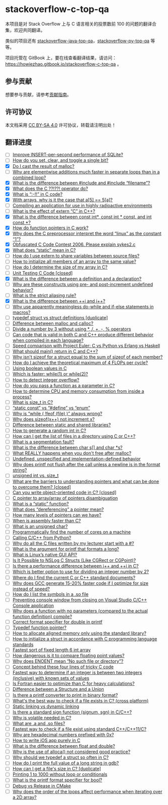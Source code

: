 # stackoverflow-c-top-qa

本项目是对 Stack Overflow 上与 C 语言相关的投票数前 100 的问题的翻译合集，欢迎共同翻译。

类似的项目还有 [stackoverflow-java-top-qa](https://github.com/giantray/stackoverflow-java-top-qa)，[stackoverflow-py-top-qa](https://github.com/wklken/stackoverflow-py-top-qa) 等等。

项目托管在 GitBook 上，要在线查看翻译结果，请访问：https://howiezhao.gitbook.io/stackoverflow-c-top-qa 。

## 参与贡献
想要参与贡献，请参考[贡献指南](CONTRIBUTING.md)。

## 许可协议
本文档采用 [CC BY-SA 4.0](LICENSE.md) 许可协议，转载请注明出处！

## 翻译进度
- [ ] [Improve INSERT-per-second performance of SQLite?](https://stackoverflow.com/questions/1711631/improve-insert-per-second-performance-of-sqlite)
- [ ] [How do you set, clear, and toggle a single bit?](https://stackoverflow.com/questions/47981/how-do-you-set-clear-and-toggle-a-single-bit)
- [x] [Do I cast the result of malloc?](https://stackoverflow.com/questions/605845/do-i-cast-the-result-of-malloc)
- [ ] [Why are elementwise additions much faster in separate loops than in a combined loop?](https://stackoverflow.com/questions/8547778/why-are-elementwise-additions-much-faster-in-separate-loops-than-in-a-combined-l)
- [x] [What is the difference between #include <filename> and #include “filename”?](https://stackoverflow.com/questions/21593/what-is-the-difference-between-include-filename-and-include-filename)
- [x] [What does the C ??!??! operator do?](https://stackoverflow.com/questions/7825055/what-does-the-c-operator-do)
- [x] [What is “:-!!” in C code?](https://stackoverflow.com/questions/9229601/what-is-in-c-code)
- [x] [With arrays, why is it the case that a[5] == 5[a]?](https://stackoverflow.com/questions/381542/with-arrays-why-is-it-the-case-that-a5-5a)
- [ ] [Compiling an application for use in highly radioactive environments](https://stackoverflow.com/questions/36827659/compiling-an-application-for-use-in-highly-radioactive-environments)
- [ ] [What is the effect of extern “C” in C++?](https://stackoverflow.com/questions/1041866/what-is-the-effect-of-extern-c-in-c)
- [x] [What is the difference between const int*, const int * const, and int const *?](https://stackoverflow.com/questions/1143262/what-is-the-difference-between-const-int-const-int-const-and-int-const)
- [x] [How do function pointers in C work?](https://stackoverflow.com/questions/840501/how-do-function-pointers-in-c-work)
- [x] [Why does the C preprocessor interpret the word “linux” as the constant “1”?](https://stackoverflow.com/questions/19210935/why-does-the-c-preprocessor-interpret-the-word-linux-as-the-constant-1)
- [x] [Obfuscated C Code Contest 2006. Please explain sykes2.c](https://stackoverflow.com/questions/15393441/obfuscated-c-code-contest-2006-please-explain-sykes2-c)
- [x] [What does “static” mean in C?](https://stackoverflow.com/questions/572547/what-does-static-mean-in-c)
- [ ] [How do I use extern to share variables between source files?](https://stackoverflow.com/questions/1433204/how-do-i-use-extern-to-share-variables-between-source-files)
- [ ] [How to initialize all members of an array to the same value?](https://stackoverflow.com/questions/201101/how-to-initialize-all-members-of-an-array-to-the-same-value)
- [ ] [How do I determine the size of my array in C?](https://stackoverflow.com/questions/37538/how-do-i-determine-the-size-of-my-array-in-c)
- [ ] [Unit Testing C Code [closed]](https://stackoverflow.com/questions/65820/unit-testing-c-code)
- [x] [What is the difference between a definition and a declaration?](https://stackoverflow.com/questions/1410563/what-is-the-difference-between-a-definition-and-a-declaration)
- [ ] [Why are these constructs using pre- and post-increment undefined behavior?](https://stackoverflow.com/questions/949433/why-are-these-constructs-using-pre-and-post-increment-undefined-behavior)
- [ ] [What is the strict aliasing rule?](https://stackoverflow.com/questions/98650/what-is-the-strict-aliasing-rule)
- [x] [What is the difference between ++i and i++?](https://stackoverflow.com/questions/24853/what-is-the-difference-between-i-and-i)
- [ ] [Why use apparently meaningless do-while and if-else statements in macros?](https://stackoverflow.com/questions/154136/why-use-apparently-meaningless-do-while-and-if-else-statements-in-macros)
- [ ] [typedef struct vs struct definitions [duplicate]](https://stackoverflow.com/questions/1675351/typedef-struct-vs-struct-definitions)
- [ ] [Difference between malloc and calloc?](https://stackoverflow.com/questions/1538420/difference-between-malloc-and-calloc)
- [ ] [Divide a number by 3 without using *, /, +, -, % operators](https://stackoverflow.com/questions/11694546/divide-a-number-by-3-without-using-operators)
- [ ] [Can code that is valid in both C and C++ produce different behavior when compiled in each language?](https://stackoverflow.com/questions/12887700/can-code-that-is-valid-in-both-c-and-c-produce-different-behavior-when-compile)
- [ ] [Speed comparison with Project Euler: C vs Python vs Erlang vs Haskell](https://stackoverflow.com/questions/6964392/speed-comparison-with-project-euler-c-vs-python-vs-erlang-vs-haskell)
- [ ] [What should main() return in C and C++?](https://stackoverflow.com/questions/204476/what-should-main-return-in-c-and-c)
- [ ] [Why isn't sizeof for a struct equal to the sum of sizeof of each member?](https://stackoverflow.com/questions/119123/why-isnt-sizeof-for-a-struct-equal-to-the-sum-of-sizeof-of-each-member)
- [ ] [How do I achieve the theoretical maximum of 4 FLOPs per cycle?](https://stackoverflow.com/questions/8389648/how-do-i-achieve-the-theoretical-maximum-of-4-flops-per-cycle)
- [ ] [Using boolean values in C](https://stackoverflow.com/questions/1921539/using-boolean-values-in-c)
- [ ] [Which is faster: while(1) or while(2)?](https://stackoverflow.com/questions/24848359/which-is-faster-while1-or-while2)
- [ ] [How to detect integer overflow?](https://stackoverflow.com/questions/199333/how-to-detect-integer-overflow)
- [ ] [How do you pass a function as a parameter in C?](https://stackoverflow.com/questions/9410/how-do-you-pass-a-function-as-a-parameter-in-c)
- [ ] [How to determine CPU and memory consumption from inside a process?](https://stackoverflow.com/questions/63166/how-to-determine-cpu-and-memory-consumption-from-inside-a-process)
- [ ] [What is size_t in C?](https://stackoverflow.com/questions/2550774/what-is-size-t-in-c)
- [ ] [“static const” vs “#define” vs “enum”](https://stackoverflow.com/questions/1674032/static-const-vs-define-vs-enum)
- [ ] [Why is “while ( !feof (file) )” always wrong?](https://stackoverflow.com/questions/5431941/why-is-while-feof-file-always-wrong)
- [ ] [Why does sizeof(x++) not increment x?](https://stackoverflow.com/questions/8225776/why-does-sizeofx-not-increment-x)
- [ ] [Difference between static and shared libraries?](https://stackoverflow.com/questions/2649334/difference-between-static-and-shared-libraries)
- [ ] [How to generate a random int in C?](https://stackoverflow.com/questions/822323/how-to-generate-a-random-int-in-c)
- [ ] [How can I get the list of files in a directory using C or C++?](https://stackoverflow.com/questions/612097/how-can-i-get-the-list-of-files-in-a-directory-using-c-or-c)
- [ ] [What is a segmentation fault?](https://stackoverflow.com/questions/2346806/what-is-a-segmentation-fault)
- [ ] [What is the difference between char s[] and char *s?](https://stackoverflow.com/questions/1704407/what-is-the-difference-between-char-s-and-char-s)
- [ ] [What REALLY happens when you don't free after malloc?](https://stackoverflow.com/questions/654754/what-really-happens-when-you-dont-free-after-malloc)
- [ ] [Undefined, unspecified and implementation-defined behavior](https://stackoverflow.com/questions/2397984/undefined-unspecified-and-implementation-defined-behavior)
- [ ] [Why does printf not flush after the call unless a newline is in the format string?](https://stackoverflow.com/questions/1716296/why-does-printf-not-flush-after-the-call-unless-a-newline-is-in-the-format-strin)
- [ ] [unsigned int vs. size_t](https://stackoverflow.com/questions/131803/unsigned-int-vs-size-t)
- [ ] [What are the barriers to understanding pointers and what can be done to overcome them? [closed]](https://stackoverflow.com/questions/5727/what-are-the-barriers-to-understanding-pointers-and-what-can-be-done-to-overcome)
- [ ] [Can you write object-oriented code in C? [closed]](https://stackoverflow.com/questions/351733/can-you-write-object-oriented-code-in-c)
- [ ] [C pointer to array/array of pointers disambiguation](https://stackoverflow.com/questions/859634/c-pointer-to-array-array-of-pointers-disambiguation)
- [ ] [What is a “static” function?](https://stackoverflow.com/questions/558122/what-is-a-static-function)
- [ ] [What does “dereferencing” a pointer mean?](https://stackoverflow.com/questions/4955198/what-does-dereferencing-a-pointer-mean)
- [ ] [How many levels of pointers can we have?](https://stackoverflow.com/questions/10087113/how-many-levels-of-pointers-can-we-have)
- [ ] [When is assembly faster than C?](https://stackoverflow.com/questions/577554/when-is-assembly-faster-than-c)
- [ ] [What is an unsigned char?](https://stackoverflow.com/questions/75191/what-is-an-unsigned-char)
- [ ] [Programmatically find the number of cores on a machine](https://stackoverflow.com/questions/150355/programmatically-find-the-number-of-cores-on-a-machine)
- [ ] [Calling C/C++ from Python?](https://stackoverflow.com/questions/145270/calling-c-c-from-python)
- [ ] [Why do all the C files written by my lecturer start with a #?](https://stackoverflow.com/questions/45629176/why-do-all-the-c-files-written-by-my-lecturer-start-with-a)
- [ ] [What is the argument for printf that formats a long?](https://stackoverflow.com/questions/38561/what-is-the-argument-for-printf-that-formats-a-long)
- [ ] [What is Linux’s native GUI API?](https://stackoverflow.com/questions/12717138/what-is-linux-s-native-gui-api)
- [ ] [Is It Possible to NSLog C Structs (Like CGRect or CGPoint)?](https://stackoverflow.com/questions/550195/is-it-possible-to-nslog-c-structs-like-cgrect-or-cgpoint)
- [ ] [Is there a performance difference between i++ and ++i in C?](https://stackoverflow.com/questions/24886/is-there-a-performance-difference-between-i-and-i-in-c)
- [ ] [Which is better option to use for dividing an integer number by 2?](https://stackoverflow.com/questions/10681375/which-is-better-option-to-use-for-dividing-an-integer-number-by-2)
- [ ] [Where do I find the current C or C++ standard documents?](https://stackoverflow.com/questions/81656/where-do-i-find-the-current-c-or-c-standard-documents)
- [ ] [Why does GCC generate 15-20% faster code if I optimize for size instead of speed?](https://stackoverflow.com/questions/19470873/why-does-gcc-generate-15-20-faster-code-if-i-optimize-for-size-instead-of-speed)
- [ ] [How do I list the symbols in a .so file](https://stackoverflow.com/questions/34732/how-do-i-list-the-symbols-in-a-so-file)
- [ ] [Preventing console window from closing on Visual Studio C/C++ Console application](https://stackoverflow.com/questions/1775865/preventing-console-window-from-closing-on-visual-studio-c-c-console-applicatio)
- [ ] [Why does a function with no parameters (compared to the actual function definition) compile?](https://stackoverflow.com/questions/13950642/why-does-a-function-with-no-parameters-compared-to-the-actual-function-definiti)
- [ ] [Correct format specifier for double in printf](https://stackoverflow.com/questions/4264127/correct-format-specifier-for-double-in-printf)
- [ ] [Typedef function pointer?](https://stackoverflow.com/questions/4295432/typedef-function-pointer)
- [ ] [How to allocate aligned memory only using the standard library?](https://stackoverflow.com/questions/227897/how-to-allocate-aligned-memory-only-using-the-standard-library)
- [ ] [How to initialize a struct in accordance with C programming language standards](https://stackoverflow.com/questions/330793/how-to-initialize-a-struct-in-accordance-with-c-programming-language-standards)
- [ ] [Fastest sort of fixed length 6 int array](https://stackoverflow.com/questions/2786899/fastest-sort-of-fixed-length-6-int-array)
- [ ] [How dangerous is it to compare floating point values?](https://stackoverflow.com/questions/10334688/how-dangerous-is-it-to-compare-floating-point-values)
- [ ] [Why does ENOENT mean “No such file or directory”?](https://stackoverflow.com/questions/19902828/why-does-enoent-mean-no-such-file-or-directory)
- [ ] [Concept behind these four lines of tricky C code](https://stackoverflow.com/questions/17992553/concept-behind-these-four-lines-of-tricky-c-code)
- [ ] [Fastest way to determine if an integer is between two integers (inclusive) with known sets of values](https://stackoverflow.com/questions/17095324/fastest-way-to-determine-if-an-integer-is-between-two-integers-inclusive-with)
- [ ] [Is Fortran easier to optimize than C for heavy calculations?](https://stackoverflow.com/questions/146159/is-fortran-easier-to-optimize-than-c-for-heavy-calculations)
- [ ] [Difference between a Structure and a Union](https://stackoverflow.com/questions/346536/difference-between-a-structure-and-a-union)
- [ ] [Is there a printf converter to print in binary format?](https://stackoverflow.com/questions/111928/is-there-a-printf-converter-to-print-in-binary-format)
- [ ] [What's the best way to check if a file exists in C? (cross platform)](https://stackoverflow.com/questions/230062/whats-the-best-way-to-check-if-a-file-exists-in-c-cross-platform)
- [ ] [Static linking vs dynamic linking](https://stackoverflow.com/questions/1993390/static-linking-vs-dynamic-linking)
- [ ] [Is there a standard sign function (signum, sgn) in C/C++?](https://stackoverflow.com/questions/1903954/is-there-a-standard-sign-function-signum-sgn-in-c-c)
- [ ] [Why is volatile needed in C?](https://stackoverflow.com/questions/246127/why-is-volatile-needed-in-c)
- [ ] [What are .a and .so files?](https://stackoverflow.com/questions/9809213/what-are-a-and-so-files)
- [ ] [Fastest way to check if a file exist using standard C++/C++11/C?](https://stackoverflow.com/questions/12774207/fastest-way-to-check-if-a-file-exist-using-standard-c-c11-c)
- [ ] [Why are hexadecimal numbers prefixed with 0x?](https://stackoverflow.com/questions/2670639/why-are-hexadecimal-numbers-prefixed-with-0x)
- [ ] [How to write iOS app purely in C](https://stackoverflow.com/questions/10289890/how-to-write-ios-app-purely-in-c)
- [ ] [What is the difference between float and double?](https://stackoverflow.com/questions/2386772/what-is-the-difference-between-float-and-double)
- [ ] [Why is the use of alloca() not considered good practice?](https://stackoverflow.com/questions/1018853/why-is-the-use-of-alloca-not-considered-good-practice)
- [ ] [Why should we typedef a struct so often in C?](https://stackoverflow.com/questions/252780/why-should-we-typedef-a-struct-so-often-in-c)
- [ ] [How do I print the full value of a long string in gdb?](https://stackoverflow.com/questions/233328/how-do-i-print-the-full-value-of-a-long-string-in-gdb)
- [ ] [How can I get a file's size in C? [duplicate]](https://stackoverflow.com/questions/238603/how-can-i-get-a-files-size-in-c)
- [ ] [Printing 1 to 1000 without loop or conditionals](https://stackoverflow.com/questions/4568645/printing-1-to-1000-without-loop-or-conditionals)
- [ ] [What is the printf format specifier for bool?](https://stackoverflow.com/questions/17307275/what-is-the-printf-format-specifier-for-bool)
- [ ] [Debug vs Release in CMake](https://stackoverflow.com/questions/7724569/debug-vs-release-in-cmake)
- [ ] [Why does the order of the loops affect performance when iterating over a 2D array?](https://stackoverflow.com/questions/9936132/why-does-the-order-of-the-loops-affect-performance-when-iterating-over-a-2d-arra)